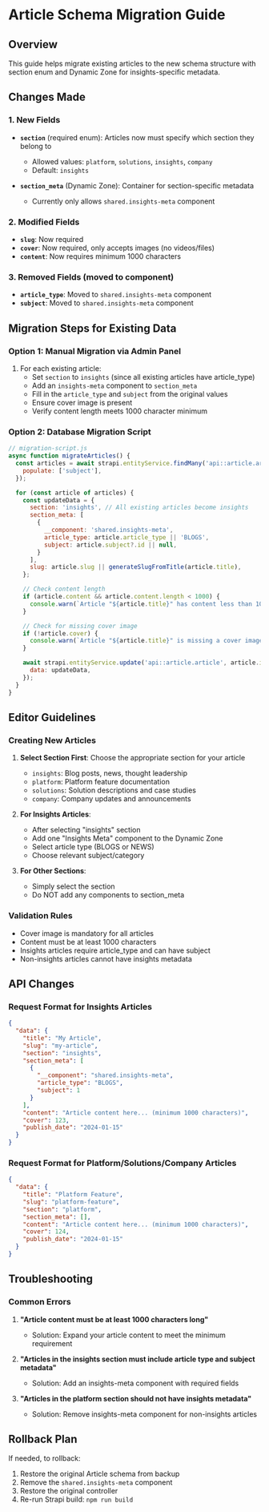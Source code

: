 # Article Schema Migration Guide

## Overview
This guide helps migrate existing articles to the new schema structure with section enum and Dynamic Zone for insights-specific metadata.

## Changes Made

### 1. New Fields
- **`section`** (required enum): Articles now must specify which section they belong to
  - Allowed values: `platform`, `solutions`, `insights`, `company`
  - Default: `insights`

- **`section_meta`** (Dynamic Zone): Container for section-specific metadata
  - Currently only allows `shared.insights-meta` component

### 2. Modified Fields
- **`slug`**: Now required
- **`cover`**: Now required, only accepts images (no videos/files)
- **`content`**: Now requires minimum 1000 characters

### 3. Removed Fields (moved to component)
- **`article_type`**: Moved to `shared.insights-meta` component
- **`subject`**: Moved to `shared.insights-meta` component

## Migration Steps for Existing Data

### Option 1: Manual Migration via Admin Panel
1. For each existing article:
   - Set `section` to `insights` (since all existing articles have article_type)
   - Add an `insights-meta` component to `section_meta`
   - Fill in the `article_type` and `subject` from the original values
   - Ensure cover image is present
   - Verify content length meets 1000 character minimum

### Option 2: Database Migration Script
```javascript
// migration-script.js
async function migrateArticles() {
  const articles = await strapi.entityService.findMany('api::article.article', {
    populate: ['subject'],
  });

  for (const article of articles) {
    const updateData = {
      section: 'insights', // All existing articles become insights
      section_meta: [
        {
          __component: 'shared.insights-meta',
          article_type: article.article_type || 'BLOGS',
          subject: article.subject?.id || null,
        }
      ],
      slug: article.slug || generateSlugFromTitle(article.title),
    };

    // Check content length
    if (article.content && article.content.length < 1000) {
      console.warn(`Article "${article.title}" has content less than 1000 characters`);
    }

    // Check for missing cover image
    if (!article.cover) {
      console.warn(`Article "${article.title}" is missing a cover image`);
    }

    await strapi.entityService.update('api::article.article', article.id, {
      data: updateData,
    });
  }
}
```

## Editor Guidelines

### Creating New Articles

1. **Select Section First**: Choose the appropriate section for your article
   - `insights`: Blog posts, news, thought leadership
   - `platform`: Platform feature documentation
   - `solutions`: Solution descriptions and case studies
   - `company`: Company updates and announcements

2. **For Insights Articles**:
   - After selecting "insights" section
   - Add one "Insights Meta" component to the Dynamic Zone
   - Select article type (BLOGS or NEWS)
   - Choose relevant subject/category

3. **For Other Sections**:
   - Simply select the section
   - Do NOT add any components to section_meta

### Validation Rules
- Cover image is mandatory for all articles
- Content must be at least 1000 characters
- Insights articles require article_type and can have subject
- Non-insights articles cannot have insights metadata

## API Changes

### Request Format for Insights Articles
```json
{
  "data": {
    "title": "My Article",
    "slug": "my-article",
    "section": "insights",
    "section_meta": [
      {
        "__component": "shared.insights-meta",
        "article_type": "BLOGS",
        "subject": 1
      }
    ],
    "content": "Article content here... (minimum 1000 characters)",
    "cover": 123,
    "publish_date": "2024-01-15"
  }
}
```

### Request Format for Platform/Solutions/Company Articles
```json
{
  "data": {
    "title": "Platform Feature",
    "slug": "platform-feature",
    "section": "platform",
    "section_meta": [],
    "content": "Article content here... (minimum 1000 characters)",
    "cover": 124,
    "publish_date": "2024-01-15"
  }
}
```

## Troubleshooting

### Common Errors
1. **"Article content must be at least 1000 characters long"**
   - Solution: Expand your article content to meet the minimum requirement

2. **"Articles in the insights section must include article type and subject metadata"**
   - Solution: Add an insights-meta component with required fields

3. **"Articles in the platform section should not have insights metadata"**
   - Solution: Remove insights-meta component for non-insights articles

## Rollback Plan
If needed, to rollback:
1. Restore the original Article schema from backup
2. Remove the `shared.insights-meta` component
3. Restore the original controller
4. Re-run Strapi build: `npm run build`